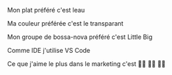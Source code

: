 Mon plat préféré c'est leau

Ma couleur préférée c'est le transparant

Mon groupe de bossa-nova préféré c'est Little Big

Comme IDE j'utilise VS Code

Ce que j'aime le plus dans le marketing c'est 👩‍🦯 🧑‍🦼 👨‍🦼

